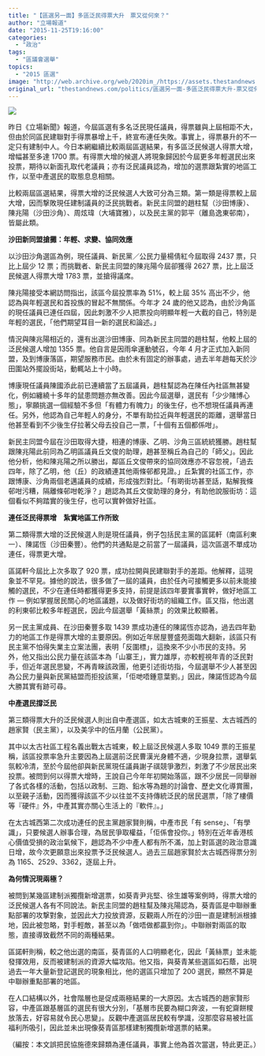 ```yaml
---
title: "【區選另一面】多區泛民得票大升　票又從何來？"
author: "立場報道"
date: "2015-11-25T19:16:00"
categories:
  - "政治"
tags:
  - "區議會選舉"
topics:
  - "2015 區選"
image: "http://web.archive.org/web/2020im_/https://assets.thestandnews.com/media/photos/demo-08_uAYxq.png"
original_url: "thestandnews.com/politics/區選另一面-多區泛民得票大升-票又從何來"
---
```

![](http://web.archive.org/web/2020im_/https://assets.thestandnews.com/media/photos/demo-08_uAYxq.png)

昨日《立場新聞》報道，今屆區選有多名泛民現任議員，得票雖與上屆相距不大，但由於同區民建聯對手得票暴增上千，終宣布連任失敗。事實上，得票暴升的不一定只有建制中人。今日本網繼續比較兩屆區選結果，有多區泛民候選人得票大增，增幅甚至多達 1700 票。有得票大增的候選人將現象歸因於今屆更多年輕選民出來投票，期待以新面孔取代老議員；亦有泛民議員認為，增加的選票跟紮實的地區工作，以至中產選民的取態息息相關。

比較兩屆區選結果，得票大增的泛民候選人大致可分為三類。第一類是得票較上屆大增，因而撃敗現任建制議員的泛民挑戰者。新民主同盟的趙柱幫（沙田博康）、陳兆陽（沙田沙角）、周炫瑋（大埔寶雅），以及民主黨的郭平（離島逸東邨南），皆屬此類。

**沙田新同盟搶攤：年輕、求變、協同效應**

以沙田沙角選區為例，現任議員、新民黨／公民力量楊倩紅今屆取得 2437 票，只比上屆少 12 票；而挑戰者、新民主同盟的陳兆陽今屆卻獲得 2627 票，比上屆泛民候選人得票大增 1783 票，並搶得議席。

陳兆陽接受本網訪問指出，該區今屆投票率為 51%，較上屆 35% 高出不少，他認為與年輕選民和首投族的冒起不無關係。今年才 24 歲的他又認為，由於沙角區的現任議員已連任四屆，因此刺激不少人把票投向明顯年輕一大截的自己，特別是年輕的選民，「他們期望耳目一新的選民和論述。」

情況與陳兆陽相近的，還有出選沙田博康、同為新民主同盟的趙柱幫，他較上屆的泛民候選人增加 1355 票。他自言是因雨傘運動號召，今年 4 月才正式加入新同盟，及到博康落區，期望服務市民。由於未有固定的辦事處，過去半年趙每天於沙田圍站外擺設街站，動輒站上十小時。

博康現任議員陳國添此前已連續當了五屆議員，趙柱幫認為在陳任內社區無甚變化，例如纏繞十多年的鼠患問題亦無改善。因此今屆選舉，選民有「少少賭博心態」，寧願挑選一個經驗不多但「有體力有魄力」的後生仔，也不想現任議員再連任。另外，他認為自己年輕人的身分，不單有助拉近與年輕選民的距離，選舉當日他甚至看到不少後生仔拉著父母去投自己一票，「十個有五個都係咁」。

新民主同盟今屆在沙田取得大捷，相連的博康、乙明、沙角三區統統獲勝。趙柱幫跟陳兆陽此前同為乙明區議員丘文俊的助理，趙甚至稱丘為自己的「師父」。因此他分析，他和陳兆陽之所以勝出，鄰區丘文俊帶來的協同效應亦不容忽視，「過去四年，除了乙明，他（丘）的政績連其他兩條邨都見證。」丘紮實的社區工作，亦跟博康、沙角兩個老邁議員的成績，形成強烈對比。「有啲街坊甚至話，點解我條邨咁污糟，隔離條邨咁乾淨？」趙認為其丘文俊助理的身分，有助他說服街坊：這個看似不夠踏實的後生仔，也可以實幹做好社區。

**連任泛民得票增　紮實地區工作所致**

第二類得票大增的泛民候選人則是現任議員，例子包括民主黨的區諾軒（南區利東一）、陳諾恆（沙田秦豐）。他們的共通點是之前當了一屆議員，這次區選不單成功連任，得票更大增。

區諾軒今屆比上次多取了 920 票，成功拉開與民建聯對手的差距。他解釋，這現象並不罕見。據他的說法，很多做了一屆的議員，由於任內可接觸更多以前未能接觸的選民，不少在連任時都獲得更多支持，前提是該四年要實事實幹，做好地區工作 — 例如掌握居民關心的地區議題，以及做好街坊的組織工作。區又指，他出選的利東邨比較多年輕選民，因此今屆選舉「黃絲票」的效果比較顯著。

另一民主黨成員、在沙田秦豐多取 1439 票成功連任的陳諾恆亦認為，過去四年勤力的地區工作是得票大增的主要原因。例如近年居屋豐盛苑面臨大翻新，該區只有民主黨不怕得失業主立案法團，表明「反圍標」，這換來不少小市民的支持。另外，他又指出公民力量在該區本為「山寨王」，實力雄厚，亦較輕視年青的泛民對手，但近年選民思變，不再青睞該政團，他更引述街坊指，今屆選舉不少人甚至因為公民力量與新民黨結盟而拒投該黨，「佢哋唔鍾意葉劉。」因此，陳諾恆認為今屆大勝其實有跡可尋。

**中產選民撐泛民**

第三類得票大升的泛民候選人則出自中產選區，如太古城東的王振星、太古城西的趙家賢（民主黨），以及美孚中的伍月蘭（公民黨）。

其中以太古社區工程名義出戰太古城東，較上屆泛民候選人多取 1049 票的王振星稱，該區投票率急升主要因為上屆選前泛民曹漢光身體不適，少現身拉票，選舉氣氛較冷清，至於今屆他卻與新民黨現任議員謝子祺競爭激烈，刺激了不少居民出來投票。被問到何以得票大增時，王說自己今年年初開始落區，跟不少居民一同舉辦了各式各樣的活動，包括以政制、三跑、鉛水等為題的討論會、歷史文化導賞團，以至親子活動，因而獲得該區不少以往並不支持傳統泛民的居民選票，「除了樓價等『硬件』外，中產其實亦關心生活上的『軟件』。」

在太古城西第二次成功連任的民主黨趙家賢則稱，中產市民「有 sense」、「有學識」，只要候選人辦事合理，為居民爭取權益，「佢係會投你。」特別在近年香港核心價值受損的政治氣候下，趙認為不少中產人都有所不滿，加上對區選的政治意識日增，故今次更願意出來投票予泛民候選人。過去三屆趙家賢於太古城西得票分別為 1165、2529、3362，逐屆上升。

**為何情況現兩極？**

被問到某幾區建制派獨攬新增選票，如葵青尹兆堅、徐生雄等案例時，得票大增的泛民候選人各有不同說法。新民主同盟的趙柱幫及陳兆陽認為，葵青區是中聯辦重點部署的攻撃對象，並因此大力投放資源，反觀兩人所在的沙田一直是建制派根據地，因此被忽略，對手輕敵，甚至以為「做唔做都贏到你」。中聯辦對兩區的取態，直接導致截然不同的兩種結果。

區諾軒則稱，較之他出選的南區，葵青區的人口明顯老化，因此「黃絲票」並未能發揮效用，反而被建制派的資源大幅攻陷。他又指，與葵青某些選區如石蔭，出現過去一年大量新登記選民的現象相比，他的選區只增加了 200 選民，顯然不算是中聯辦重點部署的地區。

在人口結構以外，社會階層也是促成兩極結果的一大原因。太古城西的趙家賢形容，中產區跟基層區的選民有很大分別，「基層市民要為糊口奔波，一有蛇齋餅糭放落去，好容易就令民心思變」。反觀中產選區居民較有學識，沒那麼容易被社區福利所吸引，因此並未出現像葵青區那樣建制獨攬新增選票的結果。

（編按：本文誤把民協施德來歸類為連任議員，事實上他為首次當選，特此更正。）
